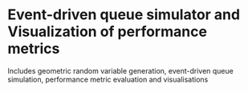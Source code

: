 # Event-driven queue simulator and Visualization of performance metrics
Includes geometric random variable generation, event-driven queue simulation, performance metric evaluation and visualisations
